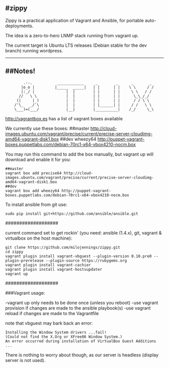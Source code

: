 #zippy
---
Zippy is a practical application of Vagrant and Ansible, for portable auto-deployments.

The idea is a zero-to-hero LNMP stack running from vagrant up.

The current target is Ubuntu LTS releases (Debian stable for the dev branch) running wordpress.

---
##Notes!
---

            .--.           ____________     _        _      _       _
           |o_o |         |_____  _____|   | |      | |    \ \     / /
           |:_/ |              |  |        | |      | |     \ \   / /
          //   \ \             |  |        | |      | |      \_\_/_/
         (|     | )            |  |        | |      | |      / / \ \
        /'\_   _/`\            |  |        | |______| |     / /   \ \
        \___)=(___/            |__|        |__________|    /_/     \_\


http://vagrantbox.es has a list of vagrant boxes available

We currently use these boxes:
    ##master
    http://cloud-images.ubuntu.com/vagrant/precise/current/precise-server-cloudimg-amd64-vagrant-disk1.box
    ##dev
    wheezy64 http://puppet-vagrant-boxes.puppetlabs.com/debian-70rc1-x64-vbox4210-nocm.box

You may run this command to add the box manually, but vagrant up will download and enable it for you:

    ##master
    vagrant box add precise64 http://cloud-images.ubuntu.com/vagrant/precise/current/precise-server-cloudimg-amd64-vagrant-disk1.box
    ##dev
    vagrant box add wheezy64 http://puppet-vagrant-boxes.puppetlabs.com/debian-70rc1-x64-vbox4210-nocm.box


To install ansible from git use:

    sudo pip install git+https://github.com/ansible/ansible.git


###################


current command set to get rockin' (you need: ansible (1.4.x), git, vagrant & virtualbox on the host machine):

    git clone https://github.com/milojennings/zippy.git
    cd zippy
    vagrant plugin install vagrant-vbguest --plugin-version 0.10.pre0 --plugin-prerelease --plugin-source https://rubygems.org
    vagrant plugin install vagrant-cachier
    vagrant plugin install vagrant-hostsupdater
    vagrant up


###################

###Vagrant usage:

-vagrant up only needs to be done once (unless you reboot)
-use vagrant provision if changes are made to the ansible playbook(s)
-use vagrant reload if changes are made to the Vagrantfile

note that vbguest may bark back an error:

    Installing the Window System drivers ...fail!
    (Could not find the X.Org or XFree86 Window System.)
    An error occurred during installation of VirtualBox Guest Additions ...

There is nothing to worry about though, as our server is headless (display server is not used).
